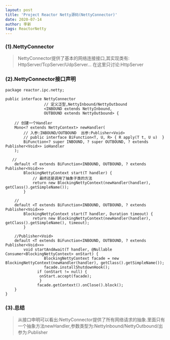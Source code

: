 ```yaml
---
layout: post
title: 'Project Reactor Netty源码(NettyConnector)'
date: 2020-07-14
author: 李新
tags: ReactorNetty
---
```


### (1).NettyConnector
> NettyConnector提供了基本的网络连接接口,其实现类有:  
HttpServer/TcpServer/UdpServer...
在这里只讨论:HttpServer

### (2).NettyConnector接口声明
```
package reactor.ipc.netty;

public interface NettyConnector
                 // 定义泛型,NettyInbound/NettyOutbound
                 <INBOUND extends NettyInbound, 
                 OUTBOUND extends NettyOutbound> {
    
    // 创建一个Handler
    Mono<? extends NettyContext> newHandler(  
        // 入参:INBOUND/OUTBOUND  出参:Publisher<Void>
        // public interface BiFunction<T, U, R> { R apply(T t, U u)  }
        BiFunction<? super INBOUND, ? super OUTBOUND, ? extends Publisher<Void>> ioHandler
    );
 
   // 
    default <T extends BiFunction<INBOUND, OUTBOUND, ? extends Publisher<Void>>>
        BlockingNettyContext start(T handler) {
            // 最终还是调用了抽象子类的方法 
            return new BlockingNettyContext(newHandler(handler), getClass().getSimpleName());
        }
 
    // 
    default <T extends BiFunction<INBOUND, OUTBOUND, ? extends Publisher<Void>>>
        BlockingNettyContext start(T handler, Duration timeout) {
            return new BlockingNettyContext(newHandler(handler), getClass().getSimpleName(), timeout);
        }

    //Publisher<Void>
    default <T extends BiFunction<INBOUND, OUTBOUND, ? extends Publisher<Void>>>
    	void startAndAwait(T handler, @Nullable Consumer<BlockingNettyContext> onStart) {
                 BlockingNettyContext facade = new BlockingNettyContext(newHandler(handler), getClass().getSimpleName());
                 facade.installShutdownHook();
		      if (onStart != null) {
			   onStart.accept(facade);
		       }
		      facade.getContext().onClose().block();
	}
}
```
### (3).总结
> 从接口申明可以看出:NettyConnector提供了所有网络请求的抽象.里面只有一个抽象方法newHandler,参数类型为:NettyInbound/NettyOutbound/出参为:Publisher<Void>
